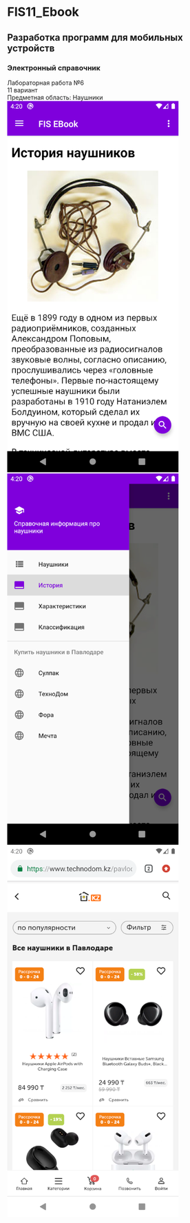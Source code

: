 # FIS11_Ebook
## Разработка программ для мобильных устройств
### Электронный справочник  
Лабораторная работа №6  
11 вариант  
Предметная область: Наушники  
![1](pictures/1.png)
![2](pictures/2.png)  
![3](pictures/3.png)